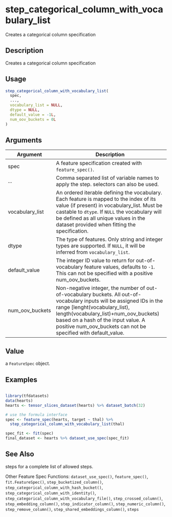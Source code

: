 # step_categorical_column_with_vocabulary_list


Creates a categorical column specification




## Description

Creates a categorical column specification





## Usage
```r
step_categorical_column_with_vocabulary_list(
  spec,
  ...,
  vocabulary_list = NULL,
  dtype = NULL,
  default_value = -1L,
  num_oov_buckets = 0L
)
```




## Arguments


Argument      |Description
------------- |----------------
spec | A feature specification created with `feature_spec()`.
... | Comma separated list of variable names to apply the step. selectors can also be used.
vocabulary_list | An ordered iterable defining the vocabulary. Each feature is mapped to the index of its value (if present) in vocabulary_list. Must be castable to ``dtype``. If ``NULL`` the vocabulary will be defined as all unique values in the dataset provided when fitting the specification.
dtype | The type of features. Only string and integer types are supported. If ``NULL``, it will be inferred from ``vocabulary_list``.
default_value | The integer ID value to return for out-of-vocabulary feature values, defaults to ``-1``. This can not be specified with a positive num_oov_buckets.
num_oov_buckets | Non-negative integer, the number of out-of-vocabulary buckets. All out-of-vocabulary inputs will be assigned IDs in the range [lenght(vocabulary_list), length(vocabulary_list)+num_oov_buckets) based on a hash of the input value. A positive num_oov_buckets can not be specified with default_value.





## Value

a ``FeatureSpec`` object.





## Examples

```r

library(tfdatasets)
data(hearts)
hearts <- tensor_slices_dataset(hearts) %>% dataset_batch(32)

# use the formula interface
spec <- feature_spec(hearts, target ~ thal) %>%
  step_categorical_column_with_vocabulary_list(thal)

spec_fit <- fit(spec)
final_dataset <- hearts %>% dataset_use_spec(spec_fit)

```






## See Also

steps for a complete list of allowed steps.

Other Feature Spec Functions: 
`dataset_use_spec()`,
`feature_spec()`,
`fit.FeatureSpec()`,
`step_bucketized_column()`,
`step_categorical_column_with_hash_bucket()`,
`step_categorical_column_with_identity()`,
`step_categorical_column_with_vocabulary_file()`,
`step_crossed_column()`,
`step_embedding_column()`,
`step_indicator_column()`,
`step_numeric_column()`,
`step_remove_column()`,
`step_shared_embeddings_column()`,
`steps`



